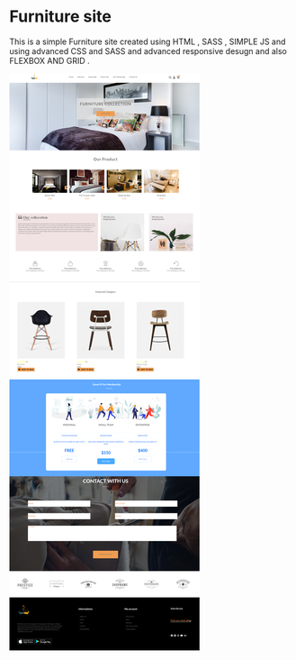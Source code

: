 # Furniture site

This is a simple Furniture site created using HTML , SASS , SIMPLE JS
and using advanced CSS and SASS and advanced responsive desugn and also FLEXBOX AND GRID .

![screenshot](https://github.com/islamhassan1/Furniture-site/blob/main/image/Screen%20Shot.png)
